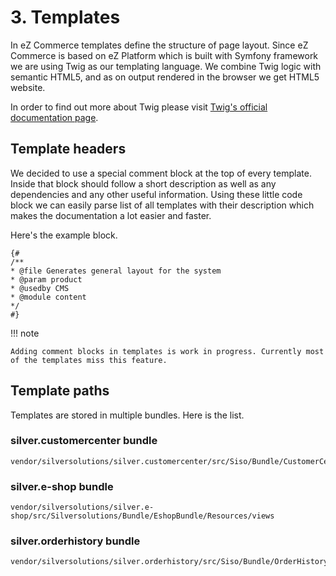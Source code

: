 # 3. Templates

In eZ Commerce templates define the structure of page layout. Since eZ Commerce is based on eZ Platform which is built with Symfony framework we are using Twig as our templating language. We combine Twig logic with semantic HTML5, and as on output rendered in the browser we get HTML5 website.

In order to find out more about Twig please visit [Twig's official documentation page](http://twig.sensiolabs.org/).

## Template headers

We decided to use a special comment block at the top of every template. Inside that block should follow a short description as well as any dependencies and any other useful information. Using these little code block we can easily parse list of all templates with their description which makes the documentation a lot easier and faster.

Here's the example block. 

``` 
{#
/**
* @file Generates general layout for the system
* @param product
* @usedby CMS
* @module content
*/
#}
```

!!! note

    Adding comment blocks in templates is work in progress. Currently most of the templates miss this feature.

## Template paths

Templates are stored in multiple bundles. Here is the list.

### silver.customercenter bundle

``` 
vendor/silversolutions/silver.customercenter/src/Siso/Bundle/CustomerCenterBundle/Resources/views
```

### silver.e-shop bundle

``` 
vendor/silversolutions/silver.e-shop/src/Silversolutions/Bundle/EshopBundle/Resources/views
```

### silver.orderhistory bundle

``` 
vendor/silversolutions/silver.orderhistory/src/Siso/Bundle/OrderHistoryBundle/Resources/views
```
